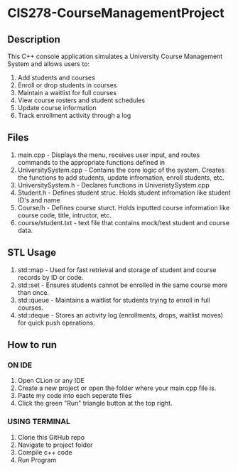 # CIS278-CourseManagementProject
## Description
This C++ console application simulates a University Course Management System and allows users to:
1. Add students and courses
2. Enroll or drop students in courses
3. Maintain a waitlist for full courses
4. View course rosters and student schedules
5. Update course information
6. Track enrollment activity through a log

## Files
1. main.cpp -  Displays the menu, receives user input, and routes commands to the appropriate functions defined in
2. UniversitySystem.cpp - Contains the core logic of the system. Creates the functions to add students, update infromation, enroll students, etc.
3. UniversitySystem.h - Declares functions in UniveristySystem.cpp
4. Student.h - Defines student struc. Holds student infromation like student ID's and name
5. Course/h - Defines course sturct. Holds inputted course information like course code, title, intructor, etc.
6. course/student.txt - text file that contains mock/test student and course data. 

## STL Usage
1. std::map - Used for fast retrieval and storage of student and course records by ID or code.
2. std::set - Ensures students cannot be enrolled in the same course more than once.
3. std::queue - Maintains a waitlist for students trying to enroll in full courses.
4. std::deque - Stores an activity log (enrollments, drops, waitlist moves) for quick push operations.


## How to run
### ON IDE

1. Open CLion or any IDE
2. Create a new project or open the folder where your main.cpp file is.
3. Paste my code into each seperate files
4. Click the green "Run" triangle button at the top right.

### USING TERMINAL

1. Clone this GitHub repo
2. Navigate to project folder
3. Compile c++ code
4. Run Program
